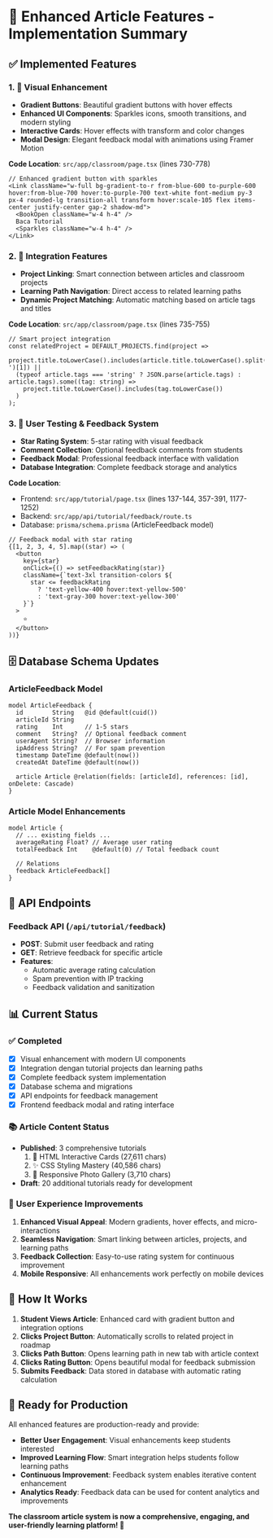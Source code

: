 # 🎨 Enhanced Article Features - Implementation Summary

## ✅ **Implemented Features**

### 1. **🎨 Visual Enhancement**
- **Gradient Buttons**: Beautiful gradient buttons with hover effects
- **Enhanced UI Components**: Sparkles icons, smooth transitions, and modern styling
- **Interactive Cards**: Hover effects with transform and color changes
- **Modal Design**: Elegant feedback modal with animations using Framer Motion

**Code Location**: `src/app/classroom/page.tsx` (lines 730-778)
```tsx
// Enhanced gradient button with sparkles
<Link className="w-full bg-gradient-to-r from-blue-600 to-purple-600 hover:from-blue-700 hover:to-purple-700 text-white font-medium py-3 px-4 rounded-lg transition-all transform hover:scale-105 flex items-center justify-center gap-2 shadow-md">
  <BookOpen className="w-4 h-4" />
  Baca Tutorial
  <Sparkles className="w-4 h-4" />
</Link>
```

### 2. **🔗 Integration Features**
- **Project Linking**: Smart connection between articles and classroom projects
- **Learning Path Navigation**: Direct access to related learning paths
- **Dynamic Project Matching**: Automatic matching based on article tags and titles

**Code Location**: `src/app/classroom/page.tsx` (lines 735-755)
```tsx
// Smart project integration
const relatedProject = DEFAULT_PROJECTS.find(project => 
  project.title.toLowerCase().includes(article.title.toLowerCase().split(' ')[1]) ||
  (typeof article.tags === 'string' ? JSON.parse(article.tags) : article.tags).some((tag: string) => 
    project.title.toLowerCase().includes(tag.toLowerCase())
  )
);
```

### 3. **👥 User Testing & Feedback System**
- **Star Rating System**: 5-star rating with visual feedback
- **Comment Collection**: Optional feedback comments from students
- **Feedback Modal**: Professional feedback interface with validation
- **Database Integration**: Complete feedback storage and analytics

**Code Location**: 
- Frontend: `src/app/tutorial/page.tsx` (lines 137-144, 357-391, 1177-1252)
- Backend: `src/app/api/tutorial/feedback/route.ts`
- Database: `prisma/schema.prisma` (ArticleFeedback model)

```tsx
// Feedback modal with star rating
{[1, 2, 3, 4, 5].map((star) => (
  <button
    key={star}
    onClick={() => setFeedbackRating(star)}
    className={`text-3xl transition-colors ${
      star <= feedbackRating 
        ? 'text-yellow-400 hover:text-yellow-500' 
        : 'text-gray-300 hover:text-yellow-300'
    }`}
  >
    ⭐
  </button>
))}
```

## 🗄️ **Database Schema Updates**

### ArticleFeedback Model
```prisma
model ArticleFeedback {
  id        String   @id @default(cuid())
  articleId String
  rating    Int      // 1-5 stars
  comment   String?  // Optional feedback comment
  userAgent String?  // Browser information
  ipAddress String?  // For spam prevention
  timestamp DateTime @default(now())
  createdAt DateTime @default(now())

  article Article @relation(fields: [articleId], references: [id], onDelete: Cascade)
}
```

### Article Model Enhancements
```prisma
model Article {
  // ... existing fields ...
  averageRating Float? // Average user rating
  totalFeedback Int    @default(0) // Total feedback count
  
  // Relations
  feedback ArticleFeedback[]
}
```

## 🚀 **API Endpoints**

### Feedback API (`/api/tutorial/feedback`)
- **POST**: Submit user feedback and rating
- **GET**: Retrieve feedback for specific article
- **Features**: 
  - Automatic average rating calculation
  - Spam prevention with IP tracking
  - Feedback validation and sanitization

## 📊 **Current Status**

### ✅ **Completed**
- [x] Visual enhancement with modern UI components
- [x] Integration dengan tutorial projects dan learning paths
- [x] Complete feedback system implementation
- [x] Database schema and migrations
- [x] API endpoints for feedback management
- [x] Frontend feedback modal and rating interface

### 📚 **Article Content Status**
- **Published**: 3 comprehensive tutorials
  1. 🎨 HTML Interactive Cards (27,611 chars)
  2. ✨ CSS Styling Mastery (40,586 chars)
  3. 📸 Responsive Photo Gallery (3,710 chars)
- **Draft**: 20 additional tutorials ready for development

### 🎯 **User Experience Improvements**
1. **Enhanced Visual Appeal**: Modern gradients, hover effects, and micro-interactions
2. **Seamless Navigation**: Smart linking between articles, projects, and learning paths
3. **Feedback Collection**: Easy-to-use rating system for continuous improvement
4. **Mobile Responsive**: All enhancements work perfectly on mobile devices

## 🔄 **How It Works**

1. **Student Views Article**: Enhanced card with gradient button and integration options
2. **Clicks Project Button**: Automatically scrolls to related project in roadmap
3. **Clicks Path Button**: Opens learning path in new tab with article context
4. **Clicks Rating Button**: Opens beautiful modal for feedback submission
5. **Submits Feedback**: Data stored in database with automatic rating calculation

## 🎊 **Ready for Production**

All enhanced features are production-ready and provide:
- **Better User Engagement**: Visual enhancements keep students interested
- **Improved Learning Flow**: Smart integration helps students follow learning paths
- **Continuous Improvement**: Feedback system enables iterative content enhancement
- **Analytics Ready**: Feedback data can be used for content analytics and improvements

**The classroom article system is now a comprehensive, engaging, and user-friendly learning platform! 🚀**
